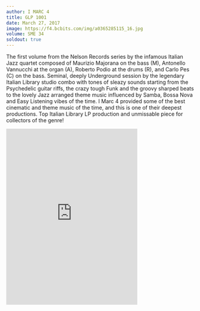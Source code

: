 ```yaml
---
author: I MARC 4
title: GLP 1001
date: March 27, 2017
image: https://f4.bcbits.com/img/a0365285115_16.jpg
volume: SME 34
soldout: true
---
```


The first volume from the Nelson Records series by the infamous Italian Jazz quartet composed of Maurizio Majorana on the bass (M), Antonello Vannucchi at the organ (A), Roberto Podio at the drums (R), and Carlo Pes (C) on the bass. Seminal, deeply Underground session by the legendary Italian Library studio combo with tones of sleazy sounds starting from the Psychedelic guitar riffs, the crazy tough Funk and the groovy sharped beats to the lovely Jazz arranged theme music influenced by Samba, Bossa Nova and Easy Listening vibes of the time. I Marc 4 provided some of the best cinematic and theme music of the time, and this is one of their deepest productions. Top Italian Library LP production and unmissable piece for collectors of the genre!

<iframe style="border: 0; width: 350px; height: 470px;" src="https://bandcamp.com/EmbeddedPlayer/album=1244665174/size=large/bgcol=ffffff/linkcol=0687f5/tracklist=false/transparent=true/" seamless><a href="http://sonormusiceditions.bandcamp.com/album/i-marc-4-g-l-p-1001">I MARC 4 - G.L.P. 1001 by I Marc 4</a></iframe>
